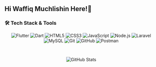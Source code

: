 ## Hi Waffiq Muchlishin Here!👋

<!--
**Wapikkk/Wapikkk** is a ✨ _special_ ✨ repository because its `README.md` (this file) appears on your GitHub profile.

Here are some ideas to get you started:

- 🔭 I’m currently working on ...
- 🌱 I’m currently learning ...
- 👯 I’m looking to collaborate on ...
- 🤔 I’m looking for help with ...
- 💬 Ask me about ...
- 📫 How to reach me: ...
- 😄 Pronouns: ...
- ⚡ Fun fact: ...
-->
### 🛠️ Tech Stack & Tools

<div align="center">
  
![Flutter](https://img.shields.io/badge/-Flutter-000000?style=for-the-badge&logo=flutter&logoColor=02569B)
![Dart](https://img.shields.io/badge/-Dart-000000?style=for-the-badge&logo=dart&logoColor=0175C2)
![HTML5](https://img.shields.io/badge/-HTML5-000000?style=for-the-badge&logo=html5&logoColor=E34F26)
![CSS3](https://img.shields.io/badge/-CSS3-000000?style=for-the-badge&logo=css3&logoColor=1572B6)
![JavaScript](https://img.shields.io/badge/-JavaScript-000000?style=for-the-badge&logo=javascript&logoColor=F7DF1E)
![Node.js](https://img.shields.io/badge/-Node.js-000000?style=for-the-badge&logo=nodedotjs&logoColor=339933)
![Laravel](https://img.shields.io/badge/-Laravel-000000?style=for-the-badge&logo=laravel&logoColor=FF2D20)
![MySQL](https://img.shields.io/badge/-MySQL-000000?style=for-the-badge&logo=mysql&logoColor=4479A1)
![Git](https://img.shields.io/badge/-Git-000000?style=for-the-badge&logo=git&logoColor=F05032)
![GitHub](https://img.shields.io/badge/-GitHub-000000?style=for-the-badge&logo=github&logoColor=181717)
![Postman](https://img.shields.io/badge/-Postman-000000?style=for-the-badge&logo=postman&logoColor=FF6C37)

<br>

![GitHub Stats](https://github-readme-stats.vercel.app/api?username=Wapikkk&show_icons=true&theme=dark&hide_border=true)

</div>

